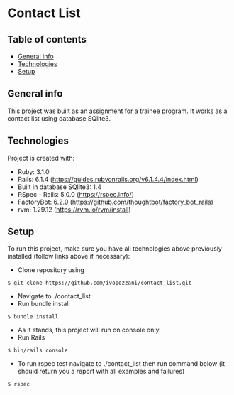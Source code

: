 # Contact List

## Table of contents
* [General info](#general-info)
* [Technologies](#technologies)
* [Setup](#setup)

## General info
This project was built as an assignment for a trainee program. It works as a contact list using database SQlite3.
	
## Technologies
Project is created with:
* Ruby: 3.1.0
* Rails: 6.1.4 (https://guides.rubyonrails.org/v6.1.4.4/index.html)
* Built in database SQlite3: 1.4
* RSpec - Rails: 5.0.0 (https://rspec.info/)
* FactoryBot: 6.2.0 (https://github.com/thoughtbot/factory_bot_rails)
* rvm: 1.29.12  (https://rvm.io/rvm/install)
	
## Setup
To run this project, make sure you have all technologies above previously installed (follow links above if necessary):

* Clone repository using

```
$ git clone https://github.com/ivopozzani/contact_list.git

```
* Navigate to ./contact_list
* Run bundle install

```
$ bundle install

```
* As it stands, this project will run on console only.
* Run Rails

```
$ bin/rails console

```

* To run rspec test navigate to ./contact_list then run command below (it should return you a report with all examples and failures)

```
$ rspec

```
